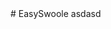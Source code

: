 <head>
    <title>这是首页</title>
    <script>sxsss</script>
    <script>sxsss</script>
</head>
# EasySwoole
asdasd

<script>
sadasdad
</script>